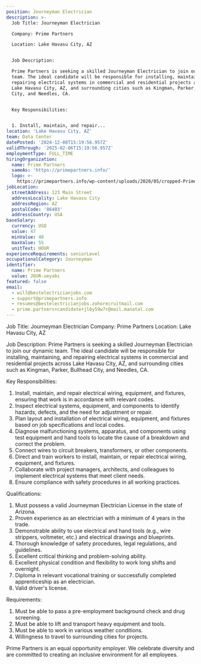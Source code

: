 ```yaml
---
position: Journeyman Electrician
description: >-
  Job Title: Journeyman Electrician 

  Company: Prime Partners

  Location: Lake Havasu City, AZ


  Job Description:

  Prime Partners is seeking a skilled Journeyman Electrician to join our dynamic
  team. The ideal candidate will be responsible for installing, maintaining, and
  repairing electrical systems in commercial and residential projects across
  Lake Havasu City, AZ, and surrounding cities such as Kingman, Parker, Bullhead
  City, and Needles, CA. 


  Key Responsibilities:


  1. Install, maintain, and repair...
location: 'Lake Havasu City, AZ'
team: Data Center
datePosted: '2024-12-08T15:19:56.957Z'
validThrough: '2025-02-06T15:19:56.957Z'
employmentType: FULL_TIME
hiringOrganization:
  name: Prime Partners
  sameAs: 'https://primepartners.info/'
  logo: >-
    https://primepartners.info/wp-content/uploads/2020/05/cropped-Prime-Partners-Logo-NO-BG-1-1.png
jobLocation:
  streetAddress: 123 Main Street
  addressLocality: Lake Havasu City
  addressRegion: AZ
  postalCode: '86403'
  addressCountry: USA
baseSalary:
  currency: USD
  value: 47
  minValue: 40
  maxValue: 55
  unitText: HOUR
experienceRequirements: seniorLevel
occupationalCategory: Journeyman
identifier:
  name: Prime Partners
  value: JOUR-ueyabi
featured: false
email:
  - will@bestelectricianjobs.com
  - support@primepartners.info
  - resumes@bestelectricianjobs.zohorecruitmail.com
  - prime.partners+candidate+jl6y59w7r@mail.manatal.com
---
```




Job Title: Journeyman Electrician 
Company: Prime Partners
Location: Lake Havasu City, AZ

Job Description:
Prime Partners is seeking a skilled Journeyman Electrician to join our dynamic team. The ideal candidate will be responsible for installing, maintaining, and repairing electrical systems in commercial and residential projects across Lake Havasu City, AZ, and surrounding cities such as Kingman, Parker, Bullhead City, and Needles, CA. 

Key Responsibilities:

1. Install, maintain, and repair electrical wiring, equipment, and fixtures, ensuring that work is in accordance with relevant codes.
2. Inspect electrical systems, equipment, and components to identify hazards, defects, and the need for adjustment or repair.
3. Plan layout and installation of electrical wiring, equipment, and fixtures based on job specifications and local codes.
4. Diagnose malfunctioning systems, apparatus, and components using test equipment and hand tools to locate the cause of a breakdown and correct the problem.
5. Connect wires to circuit breakers, transformers, or other components.
6. Direct and train workers to install, maintain, or repair electrical wiring, equipment, and fixtures.
7. Collaborate with project managers, architects, and colleagues to implement electrical systems that meet client needs.
8. Ensure compliance with safety procedures in all working practices.

Qualifications:

1. Must possess a valid Journeyman Electrician License in the state of Arizona.
2. Proven experience as an electrician with a minimum of 4 years in the trade.
3. Demonstrable ability to use electrical and hand tools (e.g., wire strippers, voltmeter, etc.) and electrical drawings and blueprints.
4. Thorough knowledge of safety procedures, legal regulations, and guidelines.
5. Excellent critical thinking and problem-solving ability.
6. Excellent physical condition and flexibility to work long shifts and overnight.
7. Diploma in relevant vocational training or successfully completed apprenticeship as an electrician.
8. Valid driver's license.

Requirements:

1. Must be able to pass a pre-employment background check and drug screening.
2. Must be able to lift and transport heavy equipment and tools.
3. Must be able to work in various weather conditions.
4. Willingness to travel to surrounding cities for projects.

Prime Partners is an equal opportunity employer. We celebrate diversity and are committed to creating an inclusive environment for all employees.